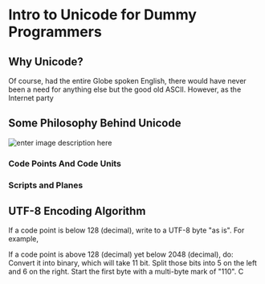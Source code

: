 # Intro to Unicode for Dummy Programmers

## Why Unicode?

Of course, had the entire Globe spoken English, there would have never been a need for anything else but the good old ASCII. However, as the Internet party

## Some Philosophy Behind Unicode

![enter image description here](https://lh3.googleusercontent.com/driTrANKja0TwszTgvDmmmLzRCryfCI5TGAj11gkI_PfxbNG3JVqszY282WWRLYdndv4AZL68Q9Q)


### Code Points And Code Units

### Scripts and Planes

## UTF-8 Encoding Algorithm

If  a code point is below 128 (decimal), write to a UTF-8 byte "as is".
For example, 

If a code point is above 128 (decimal) yet below 2048 (decimal), do:
Convert it into binary, which will take 11 bit.
Split those bits into 5 on the left and 6 on the right.
Start the first byte with a multi-byte mark of "110".
C


<!--stackedit_data:
eyJoaXN0b3J5IjpbLTE0NDQyMjU5NzMsLTIwMTY2ODg4ODksMT
QyMjEwNzQ5LDk4ODgyNTk2NCwtMTU4ODc5NjY2XX0=
-->